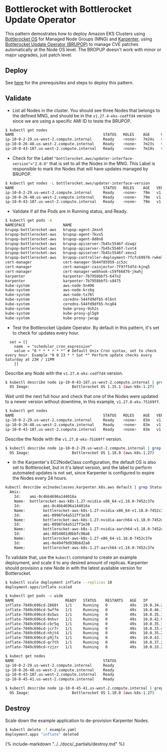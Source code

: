 # Bottlerocket with Bottlerocket Update Operator

This pattern demostrates how to deploy Amazon EKS Clusters using [Bottlerocket OS](https://aws.amazon.com/bottlerocket/) for Managed Node Groups (MNG) and [Karpenter](https://karpenter.sh/), using [Bottlerocket Update Operator (BRUPOP)](https://github.com/bottlerocket-os/bottlerocket-update-operator) to manage CVE patches automatically at the Node OS level. The BROPUP doesn't work with minor or major upgrades, just patch level.

## Deploy

See [here](https://aws-ia.github.io/terraform-aws-eks-blueprints/getting-started/#prerequisites) for the prerequisites and steps to deploy this pattern.

## Validate

* List all Nodes in the cluster. You should see three Nodes that belongs to the defined MNG, and should be in the `v1.27.4-eks-cedffd4` version since we are using a specific AMI ID to teste the BRUPOP.

```bash
$ kubectl get nodes  
NAME                                        STATUS   ROLES    AGE     VERSION
ip-10-0-2-29.us-west-2.compute.internal     Ready    <none>   7m24s   v1.27.4-eks-cedffd4
ip-10-0-26-48.us-west-2.compute.internal    Ready    <none>   7m23s   v1.27.4-eks-cedffd4
ip-10-0-43-187.us-west-2.compute.internal   Ready    <none>   7m19s   v1.27.4-eks-cedffd4
```

* Check for the Label `"bottlerocket.aws/updater-interface-version"="2.0.0"` that is set to all the Nodes in the MNG. This Label is responsible to mark the Nodes that will have updates managed by BRUPOP.

```bash
$ kubectl get nodes -L bottlerocket.aws/updater-interface-version
NAME                                        STATUS   ROLES    AGE   VERSION               UPDATER-INTERFACE-VERSION
ip-10-0-2-29.us-west-2.compute.internal     Ready    <none>   79m   v1.27.4-eks-cedffd4   2.0.0
ip-10-0-26-48.us-west-2.compute.internal    Ready    <none>   79m   v1.27.4-eks-cedffd4   2.0.0
ip-10-0-43-187.us-west-2.compute.internal   Ready    <none>   79m   v1.27.4-eks-cedffd4   2.0.0
```

* Validate if all the Pods are in Running status, and Ready.

```bash
$ kubectl get pods -A
NAMESPACE                 NAME                                            READY   STATUS    RESTARTS        AGE
brupop-bottlerocket-aws   brupop-agent-2msn5                              1/1     Running   0               3m20s
brupop-bottlerocket-aws   brupop-agent-7kvx5                              1/1     Running   0               3m20s
brupop-bottlerocket-aws   brupop-agent-8d8n8                              1/1     Running   0               3m20s
brupop-bottlerocket-aws   brupop-apiserver-7b45c5546f-dzwqz               1/1     Running   0               3m20s
brupop-bottlerocket-aws   brupop-apiserver-7b45c5546f-lvnt4               1/1     Running   0               3m20s
brupop-bottlerocket-aws   brupop-apiserver-7b45c5546f-xmvx2               1/1     Running   0               3m20s
brupop-bottlerocket-aws   brupop-controller-deployment-7fcfc69978-rwkml   1/1     Running   0               3m20s
cert-manager              cert-manager-5b44f85959-zc5zc                   1/1     Running   0               4m2s
cert-manager              cert-manager-cainjector-7f97f54fd-kjnq5         1/1     Running   0               4m3s
cert-manager              cert-manager-webhook-c59f66876-jkwhj            1/1     Running   0               4m3s
karpenter                 karpenter-7b7958bbf5-647n2                      1/1     Running   0               11m
karpenter                 karpenter-7b7958bbf5-s8475                      1/1     Running   0               11m
kube-system               aws-node-5n496                                  2/2     Running   0               10m
kube-system               aws-node-krz6q                                  2/2     Running   0               10m
kube-system               aws-node-tx76l                                  2/2     Running   0               10m
kube-system               coredns-544fd9dfb5-6l6nt                        1/1     Running   0               9m27s
kube-system               coredns-544fd9dfb5-hcq84                        1/1     Running   0               9m27s
kube-system               kube-proxy-9sh2s                                1/1     Running   0               9m19s
kube-system               kube-proxy-gl5g9                                1/1     Running   0               9m24s
kube-system               kube-proxy-jwcqp                                1/1     Running   0               9m15s
```

* Test the Bottlerocket Update Operator. By default in this pattern, it's set to check for updates every hour.

```hcl
  set = [{
    name  = "scheduler_cron_expression"
    value = "0 * * * * * *" # Default Unix Cron syntax, set to check every hour. Example "0 0 23 * * Sat *" Perform update checks every Saturday at 23H / 11PM
    }]
```

Describe any Node with the `v1.27.4-eks-cedffd4` version.

```bash
$ kubectl describe node ip-10-0-43-187.us-west-2.compute.internal | grep Image
  OS Image:                   Bottlerocket OS 1.15.1 (aws-k8s-1.27)
```

Wait until the next full hour and check that one of the Nodes were updated to a newer version without downtime, in this example, `v1.27.8-eks-75169ff`.

```bash
$ kubectl get nodes
NAME                                        STATUS   ROLES    AGE   VERSION
ip-10-0-2-29.us-west-2.compute.internal     Ready    <none>   83m   v1.27.8-eks-75169ff
ip-10-0-26-48.us-west-2.compute.internal    Ready    <none>   83m   v1.27.4-eks-75169ff
ip-10-0-43-187.us-west-2.compute.internal   Ready    <none>   83m   v1.27.4-eks-cedffd4
```

Describe the Node with the `v1.27.8-eks-75169ff` version.

```bash
$ kubectl describe node ip-10-0-2-29.us-west-2.compute.internal | grep Image
  OS Image:                   Bottlerocket OS 1.18.0 (aws-k8s-1.27)
```

* In the Karpenter's EC2NodeClass configuration, the default OS is also set to Bottlerocket, but in it's latest version, and the label to perform automated updates is not set, since Karpenter is configured to expire the Nodes every 24 hours.

```bash
kubectl describe ec2nodeclasses.karpenter.k8s.aws default | grep Status -A50 | egrep 'Amis|Id|Name'
  Amis:
    Id:    ami-0c4bb4696a144016a
    Name:  bottlerocket-aws-k8s-1.27-nvidia-x86_64-v1.18.0-7452c37e
    Id:          ami-0c4bb4696a144016a
    Name:        bottlerocket-aws-k8s-1.27-nvidia-x86_64-v1.18.0-7452c37e
    Id:          ami-0098fe4a512ff1e38
    Name:        bottlerocket-aws-k8s-1.27-nvidia-aarch64-v1.18.0-7452c37e
    Id:          ami-0098fe4a512ff1e38
    Name:        bottlerocket-aws-k8s-1.27-nvidia-aarch64-v1.18.0-7452c37e
    Id:          ami-0854001d0bbfc98a6
    Name:        bottlerocket-aws-k8s-1.27-x86_64-v1.18.0-7452c37e
    Id:          ami-0e494f9d930b6d2a0
    Name:        bottlerocket-aws-k8s-1.27-aarch64-v1.18.0-7452c37e
```

To validate that, use the `kubectl` command to create an example deployment, and scale it to any desired amount of replicas. Karpenter should provision a new Node in with the latest available version for Bottlerocket.

```bash
$ kubectl scale deployment inflate --replicas 10  
deployment.apps/inflate scaled

$ kubectl get pods -o wide  
NAME                       READY   STATUS    RESTARTS   AGE   IP            NODE                                       NOMINATED NODE   READINESS GATES
inflate-7849c696cd-2668t   1/1     Running   0          49s   10.0.34.254   ip-10-0-45-41.us-west-2.compute.internal   <none>           <none>
inflate-7849c696cd-5wffm   1/1     Running   0          49s   10.0.46.13    ip-10-0-45-41.us-west-2.compute.internal   <none>           <none>
inflate-7849c696cd-8x5ws   1/1     Running   0          49s   10.0.35.190   ip-10-0-45-41.us-west-2.compute.internal   <none>           <none>
inflate-7849c696cd-9nhvr   1/1     Running   0          49s   10.0.42.99    ip-10-0-45-41.us-west-2.compute.internal   <none>           <none>
inflate-7849c696cd-cbr5q   1/1     Running   0          49s   10.0.35.195   ip-10-0-45-41.us-west-2.compute.internal   <none>           <none>
inflate-7849c696cd-jcr7r   1/1     Running   0          49s   10.0.33.41    ip-10-0-45-41.us-west-2.compute.internal   <none>           <none>
inflate-7849c696cd-nhjt4   1/1     Running   0          49s   10.0.35.213   ip-10-0-45-41.us-west-2.compute.internal   <none>           <none>
inflate-7849c696cd-p9j7x   1/1     Running   0          49s   10.0.43.102   ip-10-0-45-41.us-west-2.compute.internal   <none>           <none>
inflate-7849c696cd-qr7th   1/1     Running   0          49s   10.0.37.221   ip-10-0-45-41.us-west-2.compute.internal   <none>           <none>
inflate-7849c696cd-rzjzr   1/1     Running   0          49s   10.0.33.210   ip-10-0-45-41.us-west-2.compute.internal   <none>           <none>

$ kubect get nodes
NAME                                        STATUS                     ROLES    AGE   VERSION
ip-10-0-2-29.us-west-2.compute.internal     Ready                      <none>   90m   v1.27.8-eks-75169ff
ip-10-0-26-48.us-west-2.compute.internal    Ready                      <none>   90m   v1.27.4-eks-75169ff
ip-10-0-43-187.us-west-2.compute.internal   Ready                      <none>   90m   v1.27.4-eks-75169ff
ip-10-0-45-41.us-west-2.compute.internal    Ready                      <none>   60s   v1.27.8-eks-75169ff

$ kubectl describe node ip-10-0-45-41.us-west-2.compute.internal | grep Image
  OS Image:                   Bottlerocket OS 1.18.0 (aws-k8s-1.27)
```

## Destroy

Scale down the example application to de-provision Karpenter Nodes.

```sh
$ kubectl delete -f example.yaml
deployment.apps "inflate" deleted
```

{%
   include-markdown "../../docs/_partials/destroy.md"
%}

